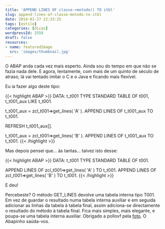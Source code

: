 ```yaml
---
title: 'APPEND LINES OF classe->metodo() TO itbl'
slug: append-lines-of-classe-metodo-to-itbl
date: 2014-01-27 22:33:25
tags: [estilo]
categories: [dicas]
wordpressId: 2559
draft: false
resources:
- name: featuredImage
  src: 'images/thumbnail.jpg'
---
```

O ABAP anda cada vez mais esperto. Ainda sou do tempo em que não se fazia nada dele. E agora, lentamente, com mais de um quinto de século de atraso, lá vai tentado imitar o C e o Java e ficando mais flexível.

Eu ia fazer algo deste tipo:

<!--more-->


{{< highlight ABAP >}}
DATA: t_t001 TYPE STANDARD TABLE OF t001,
            t_t001_aux LIKE t_t001.

t_t001_aux = zcl_t001=>get_lines( 'A' ).
APPEND LINES OF t_t001_aux TO t_t001.

REFRESH t_t001_aux[].

t_t001_aux = zcl_t001=>get_lines( 'B' ).
APPEND LINES OF t_t001_aux TO t_t001.
{{< /highlight >}}

Mas depois pensei que... às tantas... talvez isto desse:


{{< highlight ABAP >}}
DATA: t_t001 TYPE STANDARD TABLE OF t001.

APPEND LINES OF zcl_t001=>get_lines( 'A' ) TO t_t001.
APPEND LINES OF zcl_t001=>get_lines( 'B' ) TO t_t001.
{{< /highlight >}}

E deu!

Percebeste? O método GET_LINES devolve uma tabela interna tipo T001. Em vez de guardar o resultado numa tabela interna auxiliar e em seguida adicionar as linhas da tabela à tabela final, assim adiciona-se directamente o resultado do método à tabela final. Fica mais simples, mais elegante, e poupa-se uma tabela interna auxiliar. Obrigado a pollovf pela [foto][1]. O Abapinho saúda-vos.

   [1]: http://www.flickr.com/photos/30356381@N02/2847638199/
